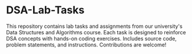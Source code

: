 # DSA-Lab-Tasks
This repository contains lab tasks and assignments from our university's Data Structures and Algorithms course. Each task is designed to reinforce DSA concepts with hands-on coding exercises. Includes source code, problem statements, and instructions. Contributions are welcome!
